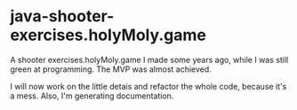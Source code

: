 # java-shooter-exercises.holyMoly.game
A shooter exercises.holyMoly.game I made some years ago, while I was still green at programming. The MVP was almost achieved.

I will now work on the little detais and refactor the whole code, because it's a mess. Also, I'm generating documentation.
